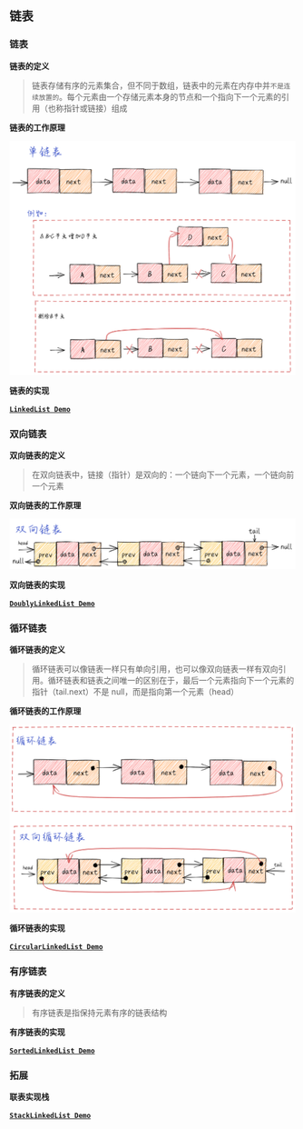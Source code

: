 ## 链表

### 链表

**链表的定义**

> 链表存储有序的元素集合，但不同于数组，链表中的元素在内存中并`不是连续放置的`。每个元素由一个存储元素本身的节点和一个指向下一个元素的引用（也称指针或链接）组成

**链表的工作原理**

![image](./assets/1.png)

**链表的实现**

**[`LinkedList Demo`](./linked-list.js)**

### 双向链表

**双向链表的定义**

> 在双向链表中，链接（指针）是双向的：一个链向下一个元素，一个链向前一个元素

**双向链表的工作原理**

![image](./assets/2.png)

**双向链表的实现**

**[`DoublyLinkedList Demo`](./doubly-linked-list.js)**

### 循环链表

**循环链表的定义**

> 循环链表可以像链表一样只有单向引用，也可以像双向链表一样有双向引用。循环链表和链表之间唯一的区别在于，最后一个元素指向下一个元素的指针（tail.next）不是 null，而是指向第一个元素（head）

**循环链表的工作原理**

![image](./assets/3.png)

**循环链表的实现**

**[`CircularLinkedList Demo`](./circular-linked-list.js)**

### 有序链表

**有序链表的定义**

> 有序链表是指保持元素有序的链表结构

**有序链表的实现**

**[`SortedLinkedList Demo`](./sorted-linked-list.js)**

### 拓展

**联表实现栈**

**[`StackLinkedList Demo`](./stack-linked-list.js)**

